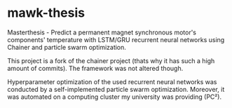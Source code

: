 # mawk-thesis
Masterthesis - Predict a permanent magnet synchronous motor's components' temperature with LSTM/GRU recurrent neural networks using Chainer and particle swarm optimization.

This project is a fork of the chainer project (thats why it has such a high amount of commits).
The framework was not altered though.

Hyperparameter optimization of the used recurrent neural networks was conducted by a self-implemented particle swarm optimization.
Moreover, it was automated on a computing cluster my university was providing (PC²).
